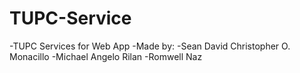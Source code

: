 # TUPC-Service
-TUPC Services for Web App 
-Made by: -Sean David Christopher O. Monacillo
          -Michael Angelo Rilan
          -Romwell Naz
